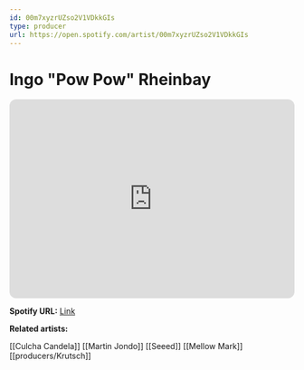```yaml
---
id: 00m7xyzrUZso2V1VDkkGIs
type: producer
url: https://open.spotify.com/artist/00m7xyzrUZso2V1VDkkGIs
---
```

# Ingo "Pow Pow" Rheinbay

<iframe style="border-radius:12px" src="https://open.spotify.com/embed/artist/00m7xyzrUZso2V1VDkkGIs" width="100%" height="352" frameBorder="0" allowfullscreen="" allow="autoplay; clipboard-write; encrypted-media; fullscreen; picture-in-picture" loading="lazy"></iframe>

**Spotify URL:** [Link](https://open.spotify.com/artist/00m7xyzrUZso2V1VDkkGIs)

**Related artists:**

[[Culcha Candela]]
[[Martin Jondo]]
[[Seeed]]
[[Mellow Mark]]
[[producers/Krutsch]]
